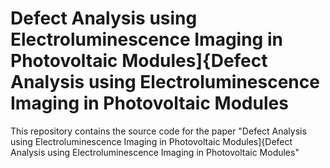 # Defect Analysis using Electroluminescence Imaging in Photovoltaic Modules]{Defect Analysis using Electroluminescence Imaging in Photovoltaic Modules

This repository contains the source code for the paper "Defect Analysis using Electroluminescence Imaging in Photovoltaic Modules]{Defect Analysis using Electroluminescence Imaging in Photovoltaic Modules"
